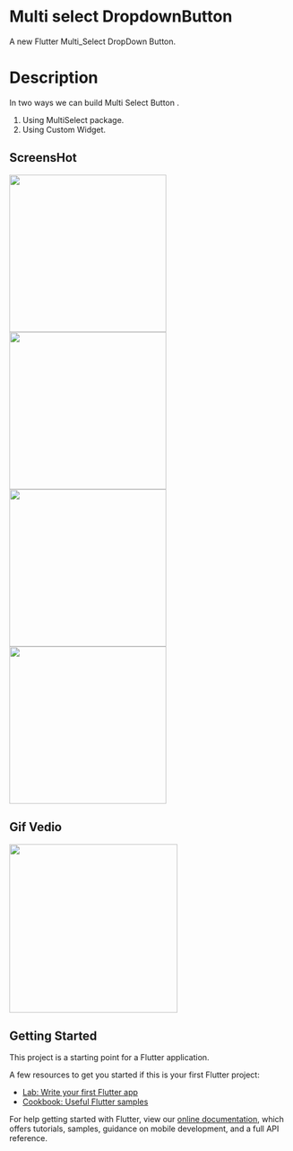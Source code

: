 # Multi select DropdownButton

A new Flutter Multi_Select DropDown Button.

# Description 
In two ways we can build Multi Select Button .
1. Using MultiSelect package.
2. Using Custom Widget.

## ScreensHot
<img src='https://user-images.githubusercontent.com/73393935/102010506-46dd6000-3d60-11eb-8a50-c6bc4664dfa9.jpeg' width=280  />   <img src='https://user-images.githubusercontent.com/73393935/102010508-480e8d00-3d60-11eb-86ee-b24215f74705.jpeg' width=280  />  <img src='https://user-images.githubusercontent.com/73393935/102010510-49d85080-3d60-11eb-9ca3-68b217e54961.jpeg' width=280  />  <img src='https://user-images.githubusercontent.com/73393935/102010511-4ba21400-3d60-11eb-9e21-53f57a181338.jpeg' width=280  />

## Gif Vedio
<img src='https://user-images.githubusercontent.com/73393935/102010595-d71ba500-3d60-11eb-9fac-d7286f99213a.gif' width=300 />

## Getting Started

This project is a starting point for a Flutter application.

A few resources to get you started if this is your first Flutter project:

- [Lab: Write your first Flutter app](https://flutter.dev/docs/get-started/codelab)
- [Cookbook: Useful Flutter samples](https://flutter.dev/docs/cookbook)

For help getting started with Flutter, view our
[online documentation](https://flutter.dev/docs), which offers tutorials,
samples, guidance on mobile development, and a full API reference.
